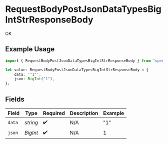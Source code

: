 # RequestBodyPostJsonDataTypesBigIntStrResponseBody

OK

## Example Usage

```typescript
import { RequestBodyPostJsonDataTypesBigIntStrResponseBody } from "openapi/sdk/models/operations";

let value: RequestBodyPostJsonDataTypesBigIntStrResponseBody = {
    data: '"1"',
    json: BigInt("1"),
};
```

## Fields

| Field              | Type               | Required           | Description        | Example            |
| ------------------ | ------------------ | ------------------ | ------------------ | ------------------ |
| `data`             | *string*           | :heavy_check_mark: | N/A                | "1"                |
| `json`             | *BigInt*           | :heavy_check_mark: | N/A                | 1                  |